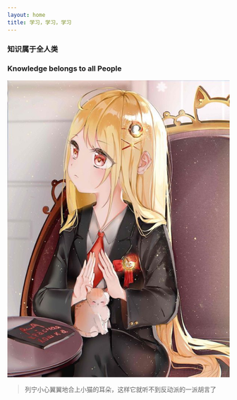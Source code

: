 ```yaml
---
layout: home
title: 学习，学习，学习
---
```


### 知识属于全人类
### Knowledge belongs to all People


![Letin][1]

> 列宁小心翼翼地合上小猫的耳朵，这样它就听不到反动派的一派胡言了

[1]: https://github.com/Mikotoo/Mikotoo.github.io/raw/main/downloads/image/Letin.jpg
